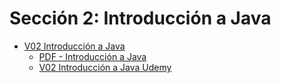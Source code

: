# Sección 2: Introducción a Java

* [V02 Introducción a Java ](https://globalmentoring.com.mx/)
    - [PDF - Introducción a Java]()
    - [V02 Introducción a Java Udemy](https://www.udemy.com/course/universidad-java-especialista-en-java-desde-cero-a-master/learn/lecture/44759355#overview)
